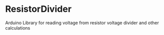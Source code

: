 # ResistorDivider
Arduino Library for reading voltage from resistor voltage divider and other calculations
